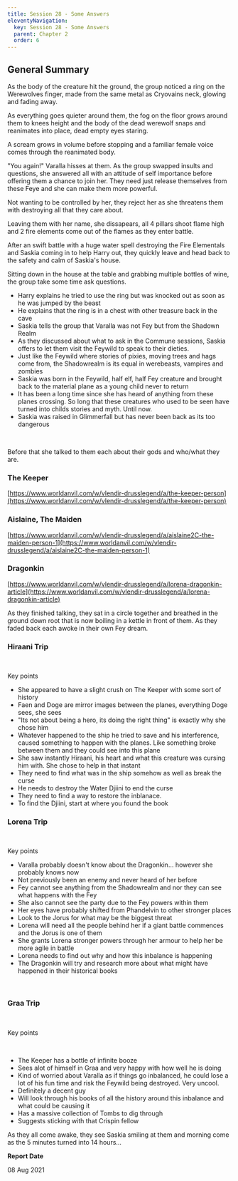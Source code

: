 ```yaml
---
title: Session 28 - Some Answers
eleventyNavigation:
  key: Session 28 - Some Answers
  parent: Chapter 2
  order: 6
---
```


## General Summary

As the body of the creature hit the ground, the group noticed a ring on the Werewolves finger, made from the same metal as Cryovains neck, glowing and fading away.  

 As everything goes quieter around them, the fog on the floor grows around them to knees height and the body of the dead werewolf snaps and reanimates into place, dead empty eyes staring.  

 A scream grows in volume before stopping and a familiar female voice comes through the reanimated body.  

 "You again!" Varalla hisses at them. As the group swapped insults and questions, she answered all with an attitude of self importance before offering them a chance to join her. They need just release themselves from these Feye and she can make them more powerful.  

 Not wanting to be controlled by her, they reject her as she threatens them with destroying all that they care about.  

 Leaving them with her name, she dissapears, all 4 pillars shoot flame high and 2 fire elements come out of the flames as they enter battle.  

 After an swift battle with a huge water spell destroying the Fire Elementals and Saskia coming in to help Harry out, they quickly leave and head back to the safety and calm of Saskia's house.  

 Sitting down in the house at the table and grabbing multiple bottles of wine, the group take some time ask questions.  

*   Harry explains he tried to use the ring but was knocked out as soon as he was jumped by the beast
*   He explains that the ring is in a chest with other treasure back in the cave
*   Saskia tells the group that Varalla was not Fey but from the Shadown Realm
*   As they discussed about what to ask in the Commune sessions, Saskia offers to let them visit the Feywild to speak to their dieties.
*   Just like the Feywild where stories of pixies, moving trees and hags come from, the Shadowrealm is its equal in werebeasts, vampires and zombies
*   Saskia was born in the Feywild, half elf, half Fey creature and brought back to the material plane as a young child never to return
*   It has been a long time since she has heard of anything from these planes crossing. So long that these creatures who used to be seen have turned into childs stories and myth. Until now.
*   Saskia was raised in Glimmerfall but has never been back as its too dangerous

 

 Before that she talked to them each about their gods and who/what they are.  

### The Keeper

[https://www.worldanvil.com/w/vlendir-drusslegend/a/the-keeper-person](https://www.worldanvil.com/w/vlendir-drusslegend/a/the-keeper-person)  

### Aislaine, The Maiden

[https://www.worldanvil.com/w/vlendir-drusslegend/a/aislaine2C-the-maiden-person-1](https://www.worldanvil.com/w/vlendir-drusslegend/a/aislaine2C-the-maiden-person-1)  

### Dragonkin

[https://www.worldanvil.com/w/vlendir-drusslegend/a/lorena-dragonkin-article](https://www.worldanvil.com/w/vlendir-drusslegend/a/lorena-dragonkin-article)  

 As they finished talking, they sat in a circle together and breathed in the ground down root that is now boiling in a kettle in front of them. As they faded back each awoke in their own Fey dream.  

### Hiraani Trip

 

 Key points

*   She appeared to have a slight crush on The Keeper with some sort of history
*   Faen and Doge are mirror images between the planes, everything Doge sees, she sees
*   "Its not about being a hero, its doing the right thing" is exactly why she chose him
*   Whatever happened to the ship he tried to save and his interference, caused something to happen with the planes. Like something broke between them and they could see into this plane
*   She saw instantly Hiraani, his heart and what this creature was cursing him with. She chose to help in that instant
*   They need to find what was in the ship somehow as well as break the curse
*   He needs to destroy the Water Djiini to end the curse
*   They need to find a way to restore the inblanace.
*   To find the Djiini, start at where you found the book

### Lorena Trip

 

 Key points

*   Varalla probably doesn't know about the Dragonkin... however she probably knows now
*   Not previously been an enemy and never heard of her before
*   Fey cannot see anything from the Shadowrealm and nor they can see what happens with the Fey
*   She also cannot see the party due to the Fey powers within them
*   Her eyes have probably shifted from Phandelvin to other stronger places
*   Look to the Jorus for what may be the biggest threat
*   Lorena will need all the people behind her if a giant battle commences and the Jorus is one of them
*   She grants Lorena stronger powers through her armour to help her be more agile in battle
*   Lorena needs to find out why and how this inbalance is happening
*   The Dragonkin will try and research more about what might have happened in their historical books

 

### Graa Trip

 

 Key points  

  

*   The Keeper has a bottle of infinite booze
*   Sees alot of himself in Graa and very happy with how well he is doing
*   Kind of worried about Varalla as if things go inbalanced, he could lose a lot of his fun time and risk the Feywild being destroyed. Very uncool.
*   Definitely a decent guy
*   Will look through his books of all the history around this inbalance and what could be causing it
*   Has a massive collection of Tombs to dig through
*   Suggests sticking with that Crispin fellow

As they all come awake, they see Saskia smiling at them and morning come as the 5 minutes turned into 14 hours...

**Report Date**

08 Aug 2021